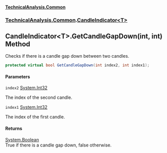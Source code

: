 #### [TechnicalAnalysis\.Common](Atypical.TechnicalAnalysis.Common.md 'Atypical\.TechnicalAnalysis\.Common')
### [TechnicalAnalysis\.Common](Atypical.TechnicalAnalysis.Common.md#TechnicalAnalysis.Common 'TechnicalAnalysis\.Common').[CandleIndicator&lt;T&gt;](CandleIndicator_T_.md 'TechnicalAnalysis\.Common\.CandleIndicator\<T\>')

## CandleIndicator\<T\>\.GetCandleGapDown\(int, int\) Method

Checks if there is a candle gap down between two candles\.

```csharp
protected virtual bool GetCandleGapDown(int index2, int index1);
```
#### Parameters

<a name='TechnicalAnalysis.Common.CandleIndicator_T_.GetCandleGapDown(int,int).index2'></a>

`index2` [System\.Int32](https://docs.microsoft.com/en-us/dotnet/api/System.Int32 'System\.Int32')

The index of the second candle\.

<a name='TechnicalAnalysis.Common.CandleIndicator_T_.GetCandleGapDown(int,int).index1'></a>

`index1` [System\.Int32](https://docs.microsoft.com/en-us/dotnet/api/System.Int32 'System\.Int32')

The index of the first candle\.

#### Returns
[System\.Boolean](https://docs.microsoft.com/en-us/dotnet/api/System.Boolean 'System\.Boolean')  
True if there is a candle gap down, false otherwise\.